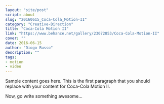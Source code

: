 ```yaml
---
layout: "site/post"
script: about
slug: "20160615_Coca-Cola_Motion-II"
category: "Creative-Direction"
title: "Coca-Cola Motion II"
link: "https://www.behance.net/gallery/23072853/Coca-Cola-Motion-II"
cover: ""
date: 2016-06-15
author: "Diogo Russo"
description: ""
tags:
- motion
- video
---
```

 
Sample content goes here. This is the first paragraph that you should replace with your content for Coca-Cola Motion II.
 
Now, go write something awesome...
